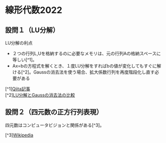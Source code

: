 # 線形代数2022

## 設問１（LU分解）
LU分解の利点
- ２つの行列L,Uを格納するのに必要なメモリは、元の行列Aの格納スペースに等しい[^1]。
- Ax=bの方程式を解くとき、１度LU分解をすればbの値が変化してもすぐに解ける[^2]。Gaussの消去法を使う場合、拡大係数行列を再度階段化し直す必要がある

[^1][Qiita記事](https://qiita.com/kenjihiranabe/items/11d07d3cea0325f17851)  
[^2][LU分解とGaussの消去法の比較](https://ameblo.jp/renderrender/entry-10582848651.html#:~:text=つまり，LU%20分解する理由,やり直さなくてはならない%EF%BC%8E)

## 設問２（四元数の正方行列表現）
四元数はコンピュータビジョンと関係がある[^3]。

[^3][Wikipedia](https://ja.wikipedia.org/wiki/四元数)